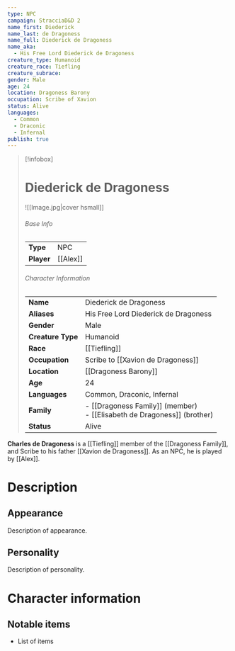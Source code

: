 ```yaml
---
type: NPC
campaign: StracciaD&D 2
name_first: Diederick
name_last: de Dragoness
name_full: Diederick de Dragoness
name_aka:
  - His Free Lord Diederick de Dragoness
creature_type: Humanoid
creature_race: Tiefling
creature_subrace: 
gender: Male
age: 24
location: Dragoness Barony
occupation: Scribe of Xavion
status: Alive
languages:
  - Common
  - Draconic
  - Infernal
publish: true
---
```

> [!infobox]  
> # Diederick de Dragoness
> ![[Image.jpg|cover hsmall]]  
> ###### Base Info
> | | |  
> |---|---|  
> | **Type** | NPC |
> | **Player** | [[Alex]] |
> ###### Character Information  
> | | |  
> |---|---|  
> | **Name** | Diederick de Dragoness |
> | **Aliases** | His Free Lord Diederick de Dragoness |
> | **Gender** | Male | 
> | **Creature Type** | Humanoid |
> | **Race** | [[Tiefling]] |  
> | **Occupation** | Scribe to [[Xavion de Dragoness]] |  
> | **Location** | [[Dragoness Barony]] |
> | **Age** | 24 |
> | **Languages** | Common, Draconic, Infernal |  
> | **Family** | - [[Dragoness Family]] (member)<br>- [[Elisabeth de Dragoness]] (brother) |
> | **Status** | Alive |

**Charles de Dragoness** is a [[Tiefling]] member of the [[Dragoness Family]], and Scribe to his father [[Xavion de Dragoness]]. As an NPC, he is played by [[Alex]].
# Description
## Appearance
Description of appearance.
## Personality
Description of personality.
# Character information
## Notable items
- List of items
